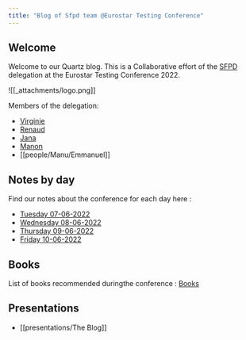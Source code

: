 ```yaml
---
title: "Blog of Sfpd team @Eurostar Testing Conference"
---
```


## Welcome
Welcome to our Quartz blog. This is a Collaborative effort of the [SFPD](people/SFPD.md) delegation at the Eurostar Testing Conference 2022.

![[_attachments/logo.png]]

Members of the delegation:
- [Virginie](people/Virginie.md)
- [Renaud](people/Renaud.md)
- [Jana](people/Jana.md)
- [Manon](people/Manon.md)
- [[people/Manu/Emmanuel]]


## Notes by day

Find our notes about the conference for each day here :

- [Tuesday 07-06-2022](Tuesday%2007-06-2022.md)
- [Wednesday 08-06-2022](Wednesday%2008-06-2022.md)
- [Thursday 09-06-2022](Thursday%2009-06-2022.md)
- [Friday 10-06-2022](Friday%2010-06-2022.md)

## Books
 List of books recommended duringthe conference : [Books](/tags/book)

## Presentations
- [[presentations/The Blog]]